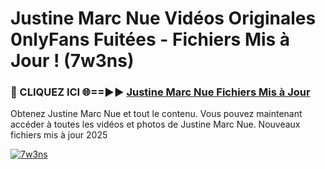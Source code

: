 # Justine Marc Nue Vidéos Originales 0nlyFans Fuitées - Fichiers Mis à Jour ! (7w3ns)

<h3>🔴 CLIQUEZ ICI 🌐==►► <a href="https://tinyurl.com/2pmr4ezf" rel="nofollow">Justine Marc Nue Fichiers Mis à Jour</a></h3>

Obtenez Justine Marc Nue et tout le contenu. Vous pouvez maintenant accéder à toutes les vidéos et photos de Justine Marc Nue. Nouveaux fichiers mis à jour 2025

[![7w3ns](https://i.imgur.com/6SNvagu.gif)](https://tinyurl.com/2pmr4ezf)
